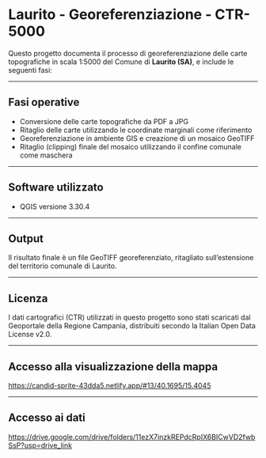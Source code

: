# Laurito - Georeferenziazione - CTR-5000

Questo progetto documenta il processo di georeferenziazione delle carte topografiche in scala 1:5000 del Comune di **Laurito (SA)**, e include le seguenti fasi:

---

## Fasi operative

- Conversione delle carte topografiche da PDF a JPG
- Ritaglio delle carte utilizzando le coordinate marginali come riferimento
- Georeferenziazione in ambiente GIS e creazione di un mosaico GeoTIFF
- Ritaglio (clipping) finale del mosaico utilizzando il confine comunale come maschera

---

## Software utilizzato

- QGIS versione 3.30.4

---

## Output

Il risultato finale è un file GeoTIFF georeferenziato, ritagliato sull’estensione del territorio comunale di Laurito.

---

## Licenza

I dati cartografici (CTR) utilizzati in questo progetto sono stati scaricati dal Geoportale della Regione Campania, distribuiti secondo la Italian Open Data License v2.0.

---

## Accesso alla visualizzazione della mappa
https://candid-sprite-43dda5.netlify.app/#13/40.1695/15.4045

---

## Accesso ai dati
https://drive.google.com/drive/folders/11ezX7inzkREPdcRpIX6BICwVD2fwbSsP?usp=drive_link
